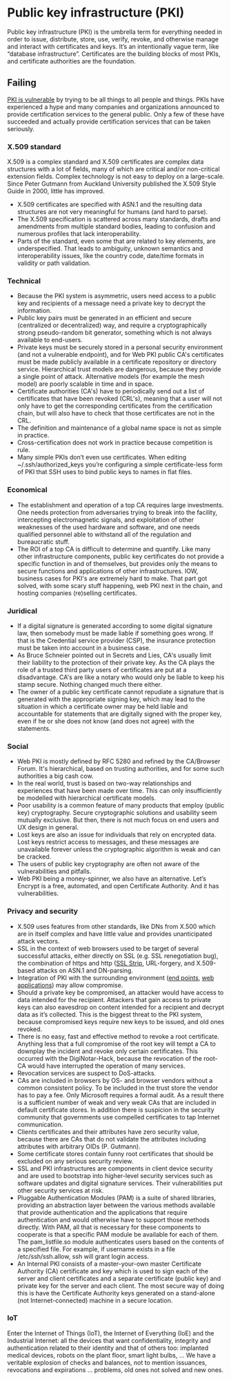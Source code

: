 # Public key infrastructure (PKI)

Public key infrastructure (PKI) is the umbrella term for everything needed in order to issue, distribute, store, use, verify, revoke, and otherwise manage and interact with certificates and keys. It’s an intentionally vague term, like “database infrastructure”. Certificates are the building blocks of most PKIs, and certificate authorities are the foundation. 

## Failing

[PKI is vulnerable](https://nvd.nist.gov/vuln/search/results?form_type=Basic&results_type=overview&query=PKI+&search_type=all) by trying to be all things to all people and things. PKIs have experienced a hype and many companies and organizations announced to provide certification services to the general public. Only a few of these have succeeded and actually provide certification services that can be taken seriously.

### X.509 standard

X.509 is a complex standard and X.509 certificates are complex data structures with a lot of fields, many of which are critical and/or non-critical extension fields. Complex technology is not easy to deploy on a large-scale. Since Peter Gutmann from Auckland University published the X.509 Style Guide in 2000, little has improved.

* X.509 certificates are specified with ASN.1 and the resulting data structures are not very meaningful for humans (and hard to parse).
* The X.509 specification is scattered across many standards, drafts and amendments from multiple standard bodies, leading to confusion and numerous profiles that lack interoperability.
* Parts of the standard, even some that are related to key elements, are underspecified. That leads to ambiguity, unknown semantics and interoperability issues, like the country code, date/time formats in validity or path validation.

### Technical

* Because the PKI system is asymmetric, users need access to a public key and recipients of a message need a private key to decrypt the information. 
* Public key pairs must be generated in an efficient and secure (centralized or decentralized) way, and require a cryptographically strong pseudo-random bit generator, something which is not always available to end-users.
* Private keys must be securely stored in a personal security environment (and not a vulnerable endpoint), and for Web PKI public CA's certificates must be made publicly available in a certificate repository or directory service. Hierarchical trust models are dangerous, because they provide a single point of attack. Alternative models (for example the mesh model) are poorly scalable in time and in space.
* Certificate authorities (CA's) have to periodically send out a list of certificates that have been revoked (CRL's), meaning that a user will not only have to get the corresponding certificates from the certification chain, but will also have to check that those certificates are not in the CRL.
* The definition and maintenance of a global name space is not as simple in practice.
* Cross-certification does not work in practice because competition is rule.
* Many simple PKIs don’t even use certificates. When editing ~/.ssh/authorized_keys you’re configuring a simple certificate-less form of PKI that SSH uses to bind public keys to names in flat files.

### Economical

* The establishment and operation of a top CA requires large investments. One needs protection from adversaries trying to break into the facility, intercepting electromagnetic signals, and exploitation of other weaknesses of the used hardware and software, and one needs qualified personnel able to withstand all of the regulation and bureaucratic stuff.
* The ROI of a top CA is difficult to determine and quantify. Like many other infrastructure components, public key certificates do not provide a specific function in and of themselves, but provides only the means to secure functions and applications of other infrastructures. IOW, business cases for PKI's are extremely hard to make. That part got solved, with some scary stuff happening, web PKI next in the chain, and hosting companies (re)selling certificates.

### Juridical

* If a digital signature is generated according to some digital signature law, then somebody must be made liable if something goes wrong. If that is the Credential service provider (CSP), the insurance protection must be taken into account in a business case.
* As Bruce Schneier pointed out in Secrets and Lies, CA's usually limit their liability to the protection of their private key. As the CA plays the role of a trusted third party users of certificates are put at a disadvantage. CA's are like a notary who would only be liable to keep his stamp secure. Nothing changed much there either.
* The owner of a public key certificate cannot repudiate a signature that is generated with the appropriate signing key, which may lead to the situation in which a certificate owner may be held liable and accountable for statements that are digitally signed with the proper key, even if he or she does not know (and does not agree) with the statements.

### Social

* Web PKI is mostly defined by RFC 5280 and refined by the CA/Browser Forum. It's hierarchical, based on trusting authorities, and for some such authorities a big cash cow.
* In the real world, trust is based on two-way relationships and experiences that have been made over time. This can only insufficiently be modelled with hierarchical certificate models.
* Poor usability is a common feature of many products that employ (public key) cryptography. Secure cryptographic solutions and usability seem mutually exclusive. But then, there is not much focus on end users and UX design in general. 
* Lost keys are also an issue for individuals that rely on encrypted data. Lost keys restrict access to messages, and these messages are unavailable forever unless the cryptographic algorithm is weak and can be cracked.
* The users of public key cryptography are often not aware of the vulnerabilities and pitfalls.
* Web PKI being a money-spinner, we also have an alternative. Let’s Encrypt is a free, automated, and open Certificate Authority. And it has vulnerabilities.

### Privacy and security

* X.509 uses features from other standards, like DNs from X.500 which are in itself complex and have little value and provides unanticipated attack vectors.
* SSL in the context of web browsers used to be target of several successful attacks, either directly on SSL (e.g. SSL renegotiation bug), the combination of https and http ([SSL Strip](../../../trees/application-hacking/SSL-stripping.md), URL-forgery, and X.509-based attacks on ASN.1 and DN-parsing.
* Integration of PKI with the surrounding environment ([end points](../endpoints), [web applications](../endpoints/Applications.md)) may allow compromise.
* Should a private key be compromised, an attacker would have access to data intended for the recipient. Attackers that gain access to private keys can also eavesdrop on content intended for a recipient and decrypt data as it’s collected. This is the biggest threat to the PKI system, because compromised keys require new keys to be issued, and old ones revoked.
* There is no easy, fast and effective method to revoke a root certificate. Anything less that a full compromise of the root key will tempt a CA to downplay the incident and revoke only certain certificates. This occurred with the DigiNotar-Hack, because the revocation of the root-CA would have interrupted the operation of many services.
* Revocation services are suspect to DoS-attacks.
* CAs are included in browsers by OS- and browser vendors without a common consistent policy. To be included in the trust store the vendor has to pay a fee. Only Microsoft requires a formal audit. As a result there is a sufficient number of weak and very weak CAs that are included in default certificate stores. In addition there is suspicion in the security community that governments use compelled certificates to tap Internet communication.
* Clients certificates and their attributes have zero security value, because there are CAs that do not validate the attributes including attributes with arbitrary OIDs (P. Gutmann).
* Some certificate stores contain funny root certificates that should be excluded on any serious security review.
* SSL and PKI infrastructures are components in client device security and are used to bootstrap into higher-level security services such as software updates and digital signature services. Their vulnerabilities put other security services at risk.
* Pluggable Authentication Modules (PAM) is a suite of shared libraries, providing an abstraction layer between the various methods available that provide authentication and the applications that require authentication and would otherwise have to support those methods directly. With PAM, all that is necessary for these components to cooperate is that a specific PAM module be available for each of them. The pam_listfile.so module authenticates users based on the contents of a specified file. For example, if username exists in a file /etc/ssh/ssh.allow, ssh will grant login access. 
* An Internal PKI consists of a master-your-own master Certificate Authority (CA) certificate and key which is used to sign each of the server and client certificates and a separate certificate (public key) and private key for the server and each client. The most secure way of doing this is have the Certificate Authority keys generated on a stand-alone (not Internet-connected) machine in a secure location.

### IoT

Enter the Internet of Things (IoT), the Internet of Everything (IoE) and the Industrial Internet: all the devices that want confidentiality, integrity and authentication related to their identity and that of others too: implanted medical devices, robots on the plant floor, smart light bulbs, …
We have a veritable explosion of checks and balances, not to mention issuances, revocations and expirations … problems, old ones not solved and new ones.



